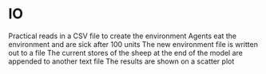 # IO
Practical reads in a CSV file to create the environment
Agents eat the environment and are sick after 100 units
The new environment file is written out to a file
The current stores of the sheep at the end of the model are appended to another text file
The results are shown on a scatter plot
